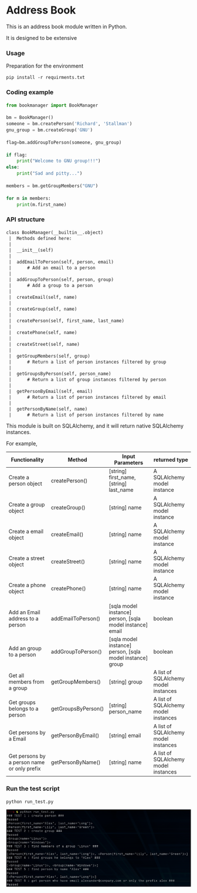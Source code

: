 Address Book
=============

This is an address book module written in Python.

It is designed to be extensive


### Usage
Preparation for the environment
```
pip install -r requirments.txt
```

### Coding example
```python
from bookmanager import BookManager

bm = BookManager()
someone = bm.createPerson('Richard', 'Stallman')
gnu_group = bm.createGroup('GNU')

flag=bm.addGroupToPerson(someone, gnu_group)

if flag:
    print("Welcome to GNU group!!!")
else:
    print("Sad and pitty...")

members = bm.getGroupMembers("GNU")

for m in members:
    print(m.first_name)
```


### API structure
```
class BookManager(__builtin__.object)
 |  Methods defined here:
 |
 |  __init__(self)
 |
 |  addEmailToPerson(self, person, email)
 |      # Add an email to a person
 |
 |  addGroupToPerson(self, person, group)
 |      # Add a group to a person
 |
 |  createEmail(self, name)
 |
 |  createGroup(self, name)
 |
 |  createPerson(self, first_name, last_name)
 |
 |  createPhone(self, name)
 |
 |  createStreet(self, name)
 |
 |  getGroupMembers(self, group)
 |      # Return a list of person instances filtered by group
 |
 |  getGroupsByPerson(self, person_name)
 |      # Return a list of group instances filtered by person
 |
 |  getPersonByEmail(self, email)
 |      # Return a list of person instances filtered by email
 |
 |  getPersonByName(self, name)
 |      # Return a list of person instances filtered by name
 ```

 This module is built on SQLAlchemy, and it will return native SQLAlchemy instances. 
 
 For example,


 | Functionality | Method | Input Parameters | returned type | 
 | ------------ | ---- | ---------------- | ------------|
 | Create a person object | createPerson() | [string] first_name, [string] last_name | A SQLAlchemy model instance |
 | Create a group object | createGroup() | [string] name | A SQLAlchemy model instance |
 | Create a email object | createEmail() | [string] name | A SQLAlchemy model instance |
 | Create a street object | createStreet() | [string] name | A SQLAlchemy model instance |
 | Create a phone object | createPhone() | [string] name | A SQLAlchemy model instance |
 | Add an Email address to a person | addEmailToPerson() | [sqla model instance] person, [sqla model instance] email | boolean |
 | Add an group to a person | addGroupToPerson() | [sqla model instance] person, [sqla model instance] group | boolean |
 | Get all members from a group | getGroupMembers() | [string] group | A list of SQLAlchemy model instances |
 | Get groups belongs to a person | getGroupsByPerson() | [string] person_name | A list of SQLAlchemy model instances |
 | Get persons by a Email | getPersonByEmail() | [string] email | A list of SQLAlchemy model instances |
 | Get persons by a person name or only prefix | getPersonByName() | [string] name | A list of SQLAlchemy model instances |


 

### Run the test script

```
python run_test.py
```

![image test](https://github.com/xros/addressbook/blob/master/static/snapshot355.png?raw=true)
